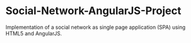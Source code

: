 # Social-Network-AngularJS-Project
Implementation of a social network as single page application (SPA) using HTML5 and AngularJS. 
